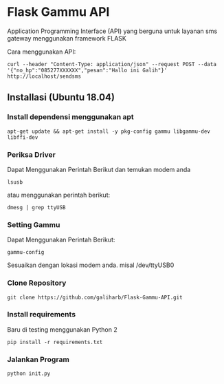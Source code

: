 # Flask Gammu API

Application Programming Interface (API) yang berguna untuk layanan sms gateway menggunakan framework FLASK

Cara menggunakan API:
```
curl --header "Content-Type: application/json" --request POST --data '{"no_hp":"085277XXXXXX","pesan":"Hallo ini Galih"}' http://localhost/sendsms
```

## Installasi (Ubuntu 18.04)
### Install dependensi menggunakan apt
```
apt-get update && apt-get install -y pkg-config gammu libgammu-dev libffi-dev
```

### Periksa Driver
Dapat Menggunakan Perintah Berikut dan temukan modem anda
```
lsusb
```
atau menggunakan perintah berikut:
```
dmesg | grep ttyUSB
```

### Setting Gammu
Dapat Menggunakan Perintah Berikut:
```
gammu-config
```
Sesuaikan dengan lokasi modem anda. misal /dev/ttyUSB0

### Clone Repository

```
git clone https://github.com/galiharb/Flask-Gammu-API.git
```

### Install requirements
Baru di testing menggunakan Python 2
```
pip install -r requirements.txt
```

### Jalankan Program
```
python init.py
```

